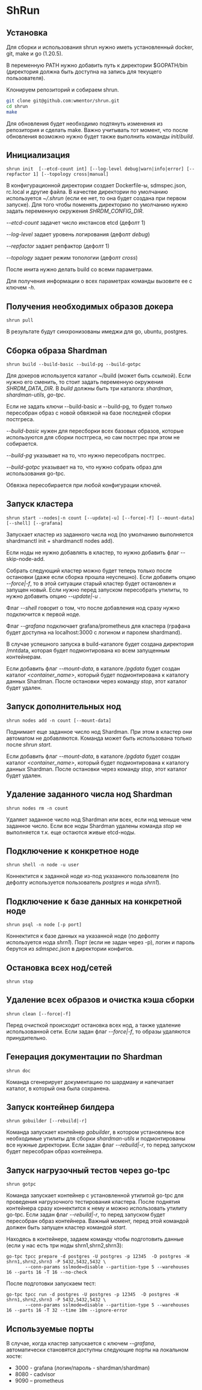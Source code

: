 # ShRun

##  Установка

Для сборки и использования shrun нужно иметь установленный docker, git, make и go (1.20.5). 

В переменную PATH нужно добавить путь к директории $GOPATH/bin (директория должна быть доступна на запись для текущего пользователя).

Клонируем репозиторий и собираем shrun.

```bash
git clone git@github.com:wmentor/shrun.git
cd shrun
make
```

Для обновления будет необходимо подтянуть изменения из репозитория и сделать make. Важно учитывать тот момент, что
после обновления возможно нужно будет также выполнить команды *init*/*build*.

## Инициализация

```
shrun init  [--etcd-count int] [--log-level debug|warn|info|error] [--repfactor 1] [--topology cross|manual]
```

В конфигурационной директории создает Dockerfile-ы, sdmspec.json, rc.local и другие файла. В качестве директории по умолчанию используется *~/.shrun* (если ее нет, 
то она будет создана при первом запуске). Для того чтобы поменять директорию по умолчанию нужно задать переменную окружения *SHRDM_CONFIG_DIR*.

*--etcd-count* задачет число инстансов etcd (дефолт 1)

*--log-level* задает уровень логирования (дефолт *debug*)

*--repfactor* задает репфактор (дефолт 1)

*--topology* задает режим топологии (дефолт *cross*)

После инита нужно делать build со всеми параметрами.

Для получения информации о всех параметрах команды вызовите ее с ключем *-h*.

## Получения необходимых образов докера

```
shrun pull
```

В результате будут синхронизованы имеджи для go, ubuntu, postgres.

## Сборка образа Shardman

```
shrun build --build-basic --build-pg --build-gotpc
```

Для докеров используется каталог ~/build (может быть ссылкой). Если нужно его сменить, то стоит задать переменную окружения *SHRDM_DATA_DIR*.
В *build* должны быть три каталога: *shardman*, *shardman-utils*, *go-tpc*.

Если не задать ключи --build-basic и --build-pg, то будет только пересобран образ с новой обвязкой на базе последней сборки постгреса.

*--build-basic* нужен для пересборки всех базовых образов, которые используются для сборки постгреса, но сам постгрес при этом не собирается.

*--build-pg* указывает на то, что нужно пересобрать постгрес.

*--build-gotpc* указывает на то, что нужно собрать образ для использования go-tpc.

Обвязка пересобирается при любой конфигурации ключей.

## Запуск кластера

```
shrun start --nodes|-n count [--update|-u] [--force|-f] [--mount-data] [--shell] [--grafana]
```

Запускает кластер из заданного числа нод (по умолчанию выполняется shardmanctl init + shardmanctl nodes add). 

Если ноды не нужно добавлять в кластер,  то нужно добавить флаг --skip-node-add.

Собрать следующий кластер можно будет теперь только после остановки (даже если сборка прошла неуспешно). Если добавить опцию *--force|-f*,
то в этой ситуации старый кластер будет остановлен и запущен новый. Если нужно перед запуском пересобрать утилиты, то нужно добавить
опцию *--update|-u* .

Флаг *--shell* говорит о том, что после добавления нод сразу нужно подключится к первой ноде.

Флаг *--grafana* подключает grafana/prometheus для кластера (графана будет доступна на localhost:3000 с логином и паролем shardmand).

В случае успешного запуска в build-каталоге будет создана директория /mntdata, которая будет подмонтирована ко всем запущенным контейнерам.

Если добавить флаг *--mount-data*, в каталоге *<build>/pgdata* будет создан каталог *<container_name>*, который будет подмонтирована к каталогу
данных Shardman. После остановки через команду *stop*, этот каталог будет удален.

## Запуск дополнительных нод

```
shrun nodes add -n count [--mount-data]
```

Поднимает еще заданное число нод Shardman. При этом в кластер они автоматом не добавляются. Команда может
быть использована только после *shrun start*.

Если добавить флаг *--mount-data*, в каталоге *<build>/pgdata* будет создан каталог *<container_name>*, который будет подмонтирована к каталогу
данных Shardman. После остановки через команду *stop*, этот каталог будет удален.

## Удаление заданного числа нод Shardman

```
shrun nodes rm -n count
```

Удаляет заданное число нод Shardman или всех, если нод меньше чем заданное число. Если все ноды Shardman удалены
команда *stop* не выполняется т.к. еще остаются живые etcd-ноды.

## Подключение к конкретное ноде

```
shrun shell -n node -u user
```

Коннектится к заданной ноде из-под указанного пользователя (по дефолту используется пользователь *postgres* и нода *shrn1*).

## Подключение к базе данных на конкретной ноде

```
shrun psql -n node [-p port]
```

Коннектится к базе данных на указанной ноде (по дефолту используется нода *shrn1*). Порт (если не задан через -p), логин и пароль
берутся из *sdmspec.json* в директории конфигов.

## Остановка всех нод/сетей

```
shrun stop
```

## Удаление всех образов и очистка кэша сборки

```
shrun clean [--force|-f]
```
Перед очисткой происходит остановка всех нод, а также удаление использованной сети. Если задан флаг *--force|-f*, то образы удаляются принудительно.

## Генерация документации по Shardman

```
shrun doc
```

Команда сгенерирует документацию по шардману и напечатает каталог, в который она была сохранена.

## Запуск контейнер билдера

```
shrun gobuilder [--rebuild|-r]
```

Команда запускает контейнер *gobuilder*, в котором установлены все необходимые утилиты для сборки *shardman-utils* и подмонтированы
все нужные директории. Если задан флаг *--rebuild|-r*, то перед запуском будет пересобран образ контейнера.

## Запуск нагрузочный тестов через go-tpc

```
shrun gotpc
```

Команда запускает контейнер с установленной утилитой go-tpc для проведения нагрузочного тестирования кластера.
После поднятия контейнера сразу коннектится к нему и можно использовать утилиту go-tpc.
Если задан флаг *--rebuild|-r*, то перед запуском будет пересобран образ контейнера.
Важный момент, перед этой командой должен быть запущен кластер командой *start*.

Находясь в контейнере, задаем команду чтобы подготовить данные (если у нас есть три ноды shrn1,shrn2,shrn3):

```
go-tpc tpcc prepare -d postgres -U postgres -p 12345  -D postgres -H shrn1,shrn2,shrn3 -P 5432,5432,5432 \
       --conn-params sslmode=disable --partition-type 5 --warehouses 16 --parts 16 -T 16 --no-check
```

После подготовки запускаем тест:

```
go-tpc tpcc run -d postgres -U postgres -p 12345  -D postgres -H shrn1,shrn2,shrn3 -P 5432,5432,5432 \
       --conn-params sslmode=disable --partition-type 5 --warehouses 16 --parts 16 -T 32 --time 10m --ignore-error
```

## Используемые порты

В случае, когда кластер запускается с ключем *--grafana*, автоматически становятся доступны следующие порты на локальном хосте:

* 3000 - grafana (логин/пароль - shardman/shardman)
* 8080 - cadvisor
* 9090 – prometheus
